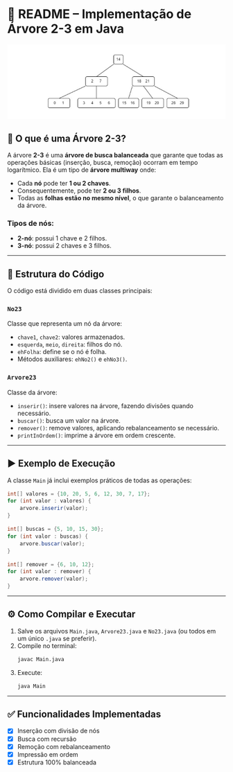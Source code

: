 
# 🌳 README – Implementação de Árvore 2-3 em Java

<div align="center">
  <img src="src/imagens/23arvore.jpg"  />
</div>

## 📌 O que é uma Árvore 2-3?

A árvore **2-3** é uma **árvore de busca balanceada** que garante que todas as operações básicas (inserção, busca, remoção) ocorram em tempo logarítmico. Ela é um tipo de **árvore multiway** onde:

- Cada **nó** pode ter **1 ou 2 chaves**.
- Consequentemente, pode ter **2 ou 3 filhos**.
- Todas as **folhas estão no mesmo nível**, o que garante o balanceamento da árvore.

### Tipos de nós:

- **2-nó**: possui 1 chave e 2 filhos.
- **3-nó**: possui 2 chaves e 3 filhos.

---

## 🔧 Estrutura do Código

O código está dividido em duas classes principais:

### `No23`
Classe que representa um nó da árvore:
- `chave1`, `chave2`: valores armazenados.
- `esquerda`, `meio`, `direita`: filhos do nó.
- `ehFolha`: define se o nó é folha.
- Métodos auxiliares: `ehNo2()` e `ehNo3()`.

### `Arvore23`
Classe da árvore:
- `inserir()`: insere valores na árvore, fazendo divisões quando necessário.
- `buscar()`: busca um valor na árvore.
- `remover()`: remove valores, aplicando rebalanceamento se necessário.
- `printInOrdem()`: imprime a árvore em ordem crescente.

---

## ▶️ Exemplo de Execução

A classe `Main` já inclui exemplos práticos de todas as operações:

```java
int[] valores = {10, 20, 5, 6, 12, 30, 7, 17};
for (int valor : valores) {
    arvore.inserir(valor);
}
```

```java
int[] buscas = {5, 10, 15, 30};
for (int valor : buscas) {
    arvore.buscar(valor);
}
```

```java
int[] remover = {6, 10, 12};
for (int valor : remover) {
    arvore.remover(valor);
}
```

---

## ⚙️ Como Compilar e Executar

1. Salve os arquivos `Main.java`, `Arvore23.java` e `No23.java` (ou todos em um único `.java` se preferir).
2. Compile no terminal:
   ```bash
   javac Main.java
   ```
3. Execute:
   ```bash
   java Main
   ```

---

## ✅ Funcionalidades Implementadas

- [x] Inserção com divisão de nós
- [x] Busca com recursão
- [x] Remoção com rebalanceamento
- [x] Impressão em ordem
- [x] Estrutura 100% balanceada
